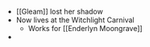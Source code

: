 - [[Gleam]] lost her shadow
- Now lives at the Witchlight Carnival
	- Works for [[Enderlyn Moongrave]]
- 